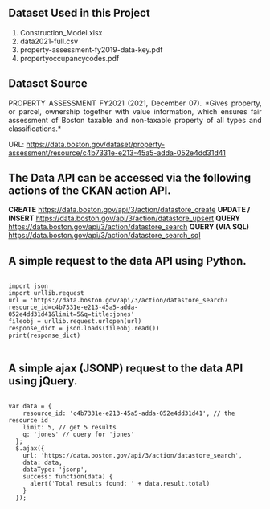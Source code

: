 ## Dataset Used in this Project

1. Construction_Model.xlsx
1. data2021-full.csv
1. property-assessment-fy2019-data-key.pdf
1. propertyoccupancycodes.pdf

## Dataset Source
<p align="justify">PROPERTY ASSESSMENT FY2021 (2021, December 07). *Gives property, or parcel, ownership together with value information, which ensures fair assessment of Boston taxable and non-taxable property of all types and classifications.* 

URL: https://data.boston.gov/dataset/property-assessment/resource/c4b7331e-e213-45a5-adda-052e4dd31d41


## The Data API can be accessed via the following actions of the CKAN action API.

**CREATE**	        https://data.boston.gov/api/3/action/datastore_create
**UPDATE / INSERT**	https://data.boston.gov/api/3/action/datastore_upsert
**QUERY**	            https://data.boston.gov/api/3/action/datastore_search
**QUERY (VIA SQL)**	https://data.boston.gov/api/3/action/datastore_search_sql


## A simple request to the data API using Python.

<pre>
<code>
import json
import urllib.request
url = 'https://data.boston.gov/api/3/action/datastore_search?resource_id=c4b7331e-e213-45a5-adda-052e4dd31d41&limit=5&q=title:jones'  
fileobj = urllib.request.urlopen(url)
response_dict = json.loads(fileobj.read())
print(response_dict)
</code>
</pre>


## A simple ajax (JSONP) request to the data API using jQuery.

<pre>
<code>
var data = {
    resource_id: 'c4b7331e-e213-45a5-adda-052e4dd31d41', // the resource id
    limit: 5, // get 5 results
    q: 'jones' // query for 'jones'
  };
  $.ajax({
    url: 'https://data.boston.gov/api/3/action/datastore_search',
    data: data,
    dataType: 'jsonp',
    success: function(data) {
      alert('Total results found: ' + data.result.total)
    }
  });
</code>
</pre>  
